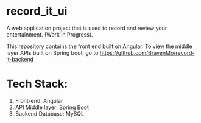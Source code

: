 # record_it_ui
A web application project that is used to record and review your entertainment. (Work in Progress).

This repository contains the front end built on Angular. To view the middle layer APIs built on Spring boot, go to https://github.com/BravenMo/record-it-backend

# Tech Stack:
1. Front-end: Angular
2. API Middle layer: Spring Boot
3. Backend Database: MySQL







